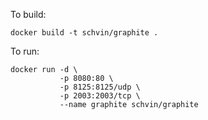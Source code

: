 To build:

```
docker build -t schvin/graphite .
```

To run:

```
docker run -d \
           -p 8080:80 \
           -p 8125:8125/udp \
           -p 2003:2003/tcp \
           --name graphite schvin/graphite
```
